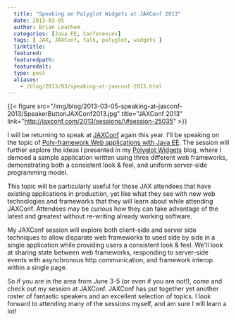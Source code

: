 ```yaml
---
  title: "Speaking on Polyglot Widgets at JAXConf 2013"
  date: 2013-03-05
  author: Brian Leathem
  categories: [Java EE, Conferences]
  tags: [ JAX, JAXConf, talk, polyglot, widgets ]
  linktitle:
  featured:
  featuredpath:
  featuredalt:
  type: post
  aliases:
    - /blog/2013/03/speaking-at-jaxconf-2013.html
---
```


{{< figure src="/img/blog/2013-03-05-speaking-at-jaxconf-2013/SpeakerButtonJAXConf2013.jpg" title="JAXConf 2013" link="http://jaxconf.com/2013/sessions/\#session-25035" >}}

I will be returning to speak at [JAXConf](http://jaxconf.com) again this year. I'll be speaking on the topic of [Poly-framework Web applications with Java EE](http://jaxconf.com/2013/sessions/#session-25035). The session will further explore the ideas I presented in my [Polyglot Widgets](http://www.bleathem.ca/blog/2012/11/polyglot-widgets.html) blog, where I demoed a sample application written using three different web frameworks, demonstrating both a consistent look & feel, and uniform server-side programming model.

This topic will be particularly useful for those JAX attendees that have existing applications in production, yet like what they see with new web technologies and frameworks that they will learn about while attending JAXConf. Attendees may be curious how they can take advantage of the latest and greatest without re-writing already working software.

My JAXConf session will explore both client-side and server side techniques to allow disparate web frameworks to used side by side in a single application while providing users a consistent look & feel. We'll look at sharing state between web frameworks, responding to server-side events with asynchronous http communication, and framework interop within a single page.

So if you are in the area from June 3-5 (or even if you are not!), come and check out my session at JAXConf. JAXConf has put together yet another roster of fantastic speakers and an excellent selection of topics. I look forward to attending many of the sessions myself, and am sure I will learn a lot!
